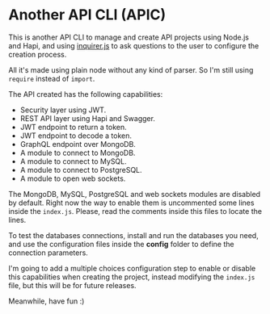 # Another API CLI (APIC)

This is another API CLI to manage and create API projects using Node.js and Hapi, and using [inquirer.js](https://github.com/SBoudrias/Inquirer.js/) to ask questions to the user to configure the creation process.

All it's made using plain node without any kind of parser. So I'm still using `require` instead of `import`.

The API created has the following capabilities:

*   Security layer using JWT.
*   REST API layer using Hapi and Swagger.
*   JWT endpoint to return a token.
*   JWT endpoint to decode a token.
*   GraphQL endpoint over MongoDB.
*   A module to connect to MongoDB.
*   A module to connect to MySQL.
*   A module to connect to PostgreSQL.
*   A module to open web sockets.

The MongoDB, MySQL, PostgreSQL and web sockets modules are disabled by default. Right now the way to enable them is uncommented some lines inside the `index.js`. Please, read the comments inside this files to locate the lines.

To test the databases connections, install and run the databases you need, and use the configuration files inside the __config__ folder to define the connection parameters.

I'm going to add a multiple choices configuration step to enable or disable this capabilities when creating the project, instead modifying the `index.js` file, but this will be for future releases.

Meanwhile, have fun :)
